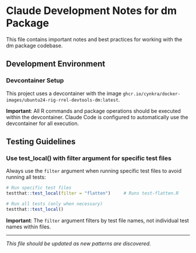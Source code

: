 # Claude Development Notes for dm Package

This file contains important notes and best practices for working with the dm package codebase.

## Development Environment

### Devcontainer Setup

This project uses a devcontainer with the image `ghcr.io/cynkra/docker-images/ubuntu24-rig-rrel-devtools-dm:latest`.

**Important**: All R commands and package operations should be executed within the devcontainer. Claude Code is configured to automatically use the devcontainer for all execution.

## Testing Guidelines

### Use test_local() with filter argument for specific test files

Always use the `filter` argument when running specific test files to avoid running all tests:

```r
# Run specific test files
testthat::test_local(filter = "flatten")     # Runs test-flatten.R

# Run all tests (only when necessary)
testthat::test_local()
```

**Important**: The `filter` argument filters by test file names, not individual test names within files.

---

*This file should be updated as new patterns are discovered.*
